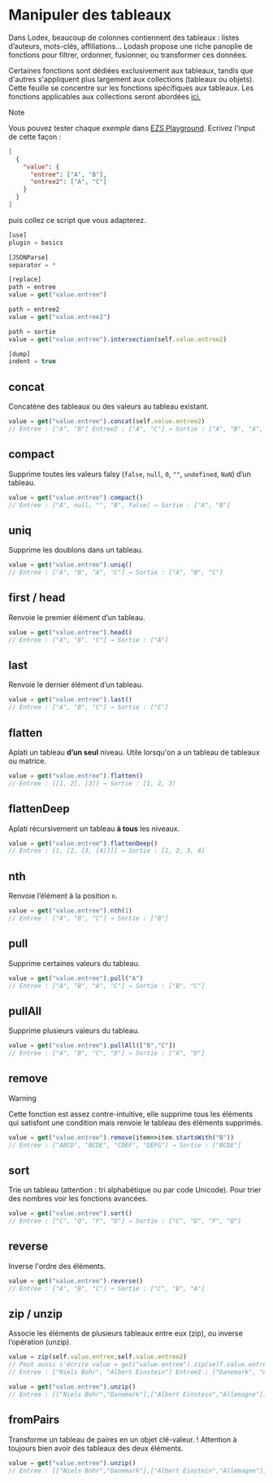 # Manipuler des tableaux  

Dans Lodex, beaucoup de colonnes contiennent des tableaux : listes d’auteurs, mots-clés, affiliations… Lodash propose une riche panoplie de fonctions pour filtrer, ordonner, fusionner, ou transformer ces données.

Certaines fonctions sont dédiées exclusivement aux tableaux, tandis que d'autres s'appliquent plus largement aux collections (tableaux ou objets). Cette feuille se concentre sur les fonctions spécifiques aux tableaux. Les fonctions applicables aux collections seront abordées [ici.]()

> [!NOTE]
> Vous pouvez tester chaque *exemple* dans [EZS Playground](http://ezs-playground.daf.intra.inist.fr/). Ecrivez l'input de cette façon :  
> ```json
> [
>   {
>     "value": {
>       "entree": ["A", "B"],
>       "entree2": ["A", "C"]
>     }
>   }
> ]
> ```
>
> puis collez ce script que vous adapterez.
> 
> ```js
> [use]
> plugin = basics
>
> [JSONParse]
> separator = *
>
> [replace]
> path = entree
> value = get("value.entree")
>
> path = entree2
> value = get("value.entree2")
>
> path = sortie
> value = get("value.entree").intersection(self.value.entree2)
>
> [dump]
> indent = true
> ```

## concat

Concatène des tableaux ou des valeurs au tableau existant.

```js
value = get("value.entree").concat(self.value.entree2)
// Entree : ["A", "B"] Entree2 : ["A", "C"] → Sortie : ["A", "B", "A", "C"]
```
## compact

Supprime toutes les valeurs falsy (`false`, `null`, `0`, `""`, `undefined`, `NaN`) d’un tableau.

```js
value = get("value.entree").compact()
// Entree : ["A", null, "", "B", false] → Sortie : ["A", "B"]
```

## uniq

Supprime les doublons dans un tableau.

```js
value = get("value.entree").uniq()
// Entree : ["A", "B", "A", "C"] → Sortie : ["A", "B", "C"]
```

## first / head

Renvoie le premier élément d’un tableau.

```js
value = get("value.entree").head()
// Entree : ["A", "B", "C"] → Sortie : ["A"]
```

## last

Renvoie le dernier élément d’un tableau.

```js
value = get("value.entree").last()
// Entree : ["A", "B", "C"] → Sortie : ["C"]
```

## flatten

Aplati un tableau **d’un seul** niveau. Utile lorsqu'on a un tableau de tableaux ou matrice.

```js
value = get("value.entree").flatten()
// Entree : [[1, 2], [3]] → Sortie : [1, 2, 3]
```

## flattenDeep

Aplati récursivement un tableau **à tous** les niveaux.

```js
value = get("value.entree").flattenDeep()
// Entree : [1, [2, [3, [4]]]] → Sortie : [1, 2, 3, 4]
```

## nth

Renvoie l’élément à la position `n`.

```js
value = get("value.entree").nth(1)
// Entree : ["A", "B", "C"] → Sortie : ["B"]
```

## pull

Supprime certaines valeurs du tableau.

```js
value = get("value.entree").pull("A")
// Entree : ["A", "B", "A", "C"] → Sortie : ["B", "C"]
```

## pullAll

Supprime plusieurs valeurs du tableau.

```js
value = get("value.entree").pullAll(["B","C"])
// Entree : ["A", "B", "C", "D"] → Sortie : ["A", "D"]
```

## remove

> [!WARNING] 
> Cette fonction est assez contre-intuitive, elle supprime tous les éléments qui satisfont une condition mais renvoie le tableau des éléments supprimés.

```js
value = get("value.entree").remove(item=>item.startsWith("B"))
// Entree : ["ABCD", "BCDE", "CDEF", "DEFG"] → Sortie : ["BCDE"]
```

## sort

Trie un tableau (attention : tri alphabétique ou par code Unicode). Pour trier des nombres voir les fonctions avancées.

```js
value = get("value.entree").sort()
// Entree : ["C", "Q", "F", "D"] → Sortie : ["C", "D", "F", "Q"]
```

## reverse

Inverse l'ordre des éléments.

```js
value = get("value.entree").reverse()
// Entrée : ["A", "B", "C"] → Sortie : ["C", "B", "A"]
```

## zip / unzip

Associe les éléments de plusieurs tableaux entre eux (zip), ou inverse l’opération (unzip).

```js
value = zip(self.value.entree,self.value.entree2)
// Peut aussi s'écrire value = get("value.entree").zip(self.value.entree2)
// Entree : ["Niels Bohr", "Albert Einstein"] Entree2 : ["Danemark", "Allemagne"] → Sortie : [["Niels Bohr","Danemark"],["Albert Einstein","Allemagne"]]

value = get("value.entree").unzip()
// Entree : [["Niels Bohr","Danemark"],["Albert Einstein","Allemagne"]] → Sortie : [["Niels Bohr","Albert Einstein"],["Danemark","Allemagne"]]
```

## fromPairs

Transforme un tableau de paires en un objet clé-valeur. ! Attention à toujours bien avoir des tableaux des deux éléments.

```js
value = get("value.entree").unzip()
// Entree : [["Niels Bohr","Danemark"],["Albert Einstein","Allemagne"]] → Sortie : {"Niels Bohr":"Danemark","Albert Einstein":"Allemagne"}
```


